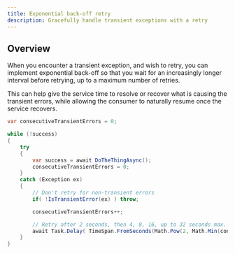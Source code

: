 ```yaml
---
title: Exponential back-off retry
description: Gracefully handle transient exceptions with a retry
---
```


## Overview

When you encounter a transient exception, and wish to retry, you can implement exponential back-off so that you wait for an increasingly longer interval before retrying, up to a maximum number of retries.

This can help give the service time to resolve or recover what is causing the transient errors, while allowing the consumer to naturally resume once the service recovers.

```csharp
var consecutiveTransientErrors = 0;

while (!success)
{
    try
    {
        var success = await DoTheThingAsync();
        consecutiveTransientErrors = 0;
    }
    catch (Exception ex)
    {
        // Don't retry for non-transient errors
        if( !IsTransientError(ex) ) throw;

        consecutiveTransientErrors++;

        // Retry after 2 seconds, then 4, 8, 16, up to 32 seconds max.
        await Task.Delay( TimeSpan.FromSeconds(Math.Pow(2, Math.Min(consecutiveTransientErrors, 5))));
    }
}
```
